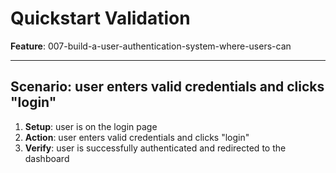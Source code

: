 # Quickstart Validation

**Feature**: 007-build-a-user-authentication-system-where-users-can

---

## Scenario: user enters valid credentials and clicks &quot;login&quot;

1. **Setup**: user is on the login page
2. **Action**: user enters valid credentials and clicks &quot;login&quot;
3. **Verify**: user is successfully authenticated and redirected to the dashboard
